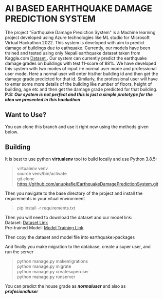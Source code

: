 # AI BASED EARHTHQUAKE DAMAGE PREDICTION SYSTEM
The project "Earthquake Damage Prediction System" is a Machine learning project developed using Azure technologies like ML studio for Microsoft Virtual Hackathon 2022. This system is developed with aim to predict damage of buildings due to eathquake. Currently, our models have been trained and tested using only Nepali earthquake dataset taken from Kaggle.com <a href="https://www.kaggle.com/code/ar89dsl/predicting-building-damage-from-earthquakes/data?select=csv_building_structure.csv"> Dataset </a>. Our system can currently predict the earthquake damage grades on buildings with test f1-score of 88%. We have developed this system with two modes of input i-e normal user mode and professional user mode. Here a normal user will enter his/her building id and then get the damage grade predicted for that id. Similarly, the professional user will have to enter some more details of the building like number of floors, height of building, age etc and then get the damage grade predicted for that building. <br>
<b>P.S:<i> Our system is not perfect and this is just a simple prototype for the idea we presented in this hackathon</i></b><br>  

## Want to Use?
You can clone this branch and use it right now using the methods given below.  

## Building
It is best to use python **virtualenv** tool to build locally and use Python 3.8.5:  
> virtualenv venv  
> source venv/bin/activate  
> git clone https://github.com/anupkafle/EarthquakeDamagePredictionSystem.git

Then you navigate to the base directory of the project and install the requirements in your vitual environment  
> pip install -r requirements.txt  

Then you will need to download the dataset and our model link:  
Dataset: [Dataset Link](https://drive.google.com/file/d/1--BBvwc3nOxMW6oE9nkOFk6fhXpolHv6/view?usp=sharing)  
Pre-trained Model: [Model Training Link](https://drive.google.com/file/d/1aWRfPs5901mgWIhz_ETmwSYFuWXJkvdW/view?usp=sharing)  

Then copy the dataset and model file into earthquake>packages  

And finally you make migration to the database, create a super user, and run the server  
> python manage.py makemigrations  
>python manage.py migrate  
> python manage.py createsuperuser  
> python manage.py runserver  

You can predict the house grade as **_normaluser_** and also as **_profesionaluser_**
